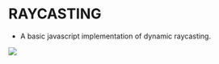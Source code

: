 # RAYCASTING
- A basic javascript implementation of dynamic raycasting.

![](https://media.giphy.com/media/amoTKV7qZuBB0TmEK2/giphy.gif)
